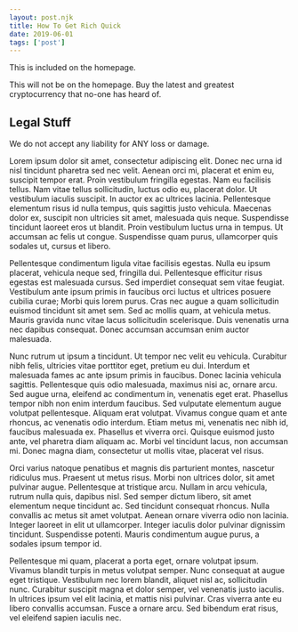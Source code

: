 ```yaml
---
layout: post.njk 
title: How To Get Rich Quick
date: 2019-06-01
tags: ['post']
---
```


<!-- Excerpt Start -->
This is included on the homepage.
<!-- Excerpt End -->
 
This will not be on the homepage.
Buy the latest and greatest cryptocurrency that no-one has heard of.
 
## Legal Stuff
We do not accept any liability for ANY loss or damage.

Lorem ipsum dolor sit amet, consectetur adipiscing elit. Donec nec urna id nisl tincidunt pharetra sed nec velit. Aenean orci mi, placerat et enim eu, suscipit tempor erat. Proin vestibulum fringilla egestas. Nam eu facilisis tellus. Nam vitae tellus sollicitudin, luctus odio eu, placerat dolor. Ut vestibulum iaculis suscipit. In auctor ex ac ultrices lacinia. Pellentesque elementum risus id nulla tempus, quis sagittis justo vehicula. Maecenas dolor ex, suscipit non ultricies sit amet, malesuada quis neque. Suspendisse tincidunt laoreet eros ut blandit. Proin vestibulum luctus urna in tempus. Ut accumsan ac felis ut congue. Suspendisse quam purus, ullamcorper quis sodales ut, cursus et libero.

Pellentesque condimentum ligula vitae facilisis egestas. Nulla eu ipsum placerat, vehicula neque sed, fringilla dui. Pellentesque efficitur risus egestas est malesuada cursus. Sed imperdiet consequat sem vitae feugiat. Vestibulum ante ipsum primis in faucibus orci luctus et ultrices posuere cubilia curae; Morbi quis lorem purus. Cras nec augue a quam sollicitudin euismod tincidunt sit amet sem. Sed ac mollis quam, at vehicula metus. Mauris gravida nunc vitae lacus sollicitudin scelerisque. Duis venenatis urna nec dapibus consequat. Donec accumsan accumsan enim auctor malesuada.

Nunc rutrum ut ipsum a tincidunt. Ut tempor nec velit eu vehicula. Curabitur nibh felis, ultricies vitae porttitor eget, pretium eu dui. Interdum et malesuada fames ac ante ipsum primis in faucibus. Donec lacinia vehicula sagittis. Pellentesque quis odio malesuada, maximus nisi ac, ornare arcu. Sed augue urna, eleifend ac condimentum in, venenatis eget erat. Phasellus tempor nibh non enim interdum faucibus. Sed vulputate elementum augue volutpat pellentesque. Aliquam erat volutpat. Vivamus congue quam et ante rhoncus, ac venenatis odio interdum. Etiam metus mi, venenatis nec nibh id, faucibus malesuada ex. Phasellus et viverra orci. Quisque euismod justo ante, vel pharetra diam aliquam ac. Morbi vel tincidunt lacus, non accumsan mi. Donec magna diam, consectetur ut mollis vitae, placerat vel risus.

Orci varius natoque penatibus et magnis dis parturient montes, nascetur ridiculus mus. Praesent ut metus risus. Morbi non ultrices dolor, sit amet pulvinar augue. Pellentesque at tristique arcu. Nullam in arcu vehicula, rutrum nulla quis, dapibus nisl. Sed semper dictum libero, sit amet elementum neque tincidunt ac. Sed tincidunt consequat rhoncus. Nulla convallis ac metus sit amet volutpat. Aenean ornare viverra odio non lacinia. Integer laoreet in elit ut ullamcorper. Integer iaculis dolor pulvinar dignissim tincidunt. Suspendisse potenti. Mauris condimentum augue purus, a sodales ipsum tempor id.

Pellentesque mi quam, placerat a porta eget, ornare volutpat ipsum. Vivamus blandit turpis in metus volutpat semper. Nunc consequat at augue eget tristique. Vestibulum nec lorem blandit, aliquet nisl ac, sollicitudin nunc. Curabitur suscipit magna et dolor semper, vel venenatis justo iaculis. In ultrices ipsum vel elit lacinia, et mattis nisi pulvinar. Cras viverra ante eu libero convallis accumsan. Fusce a ornare arcu. Sed bibendum erat risus, vel eleifend sapien iaculis nec.
